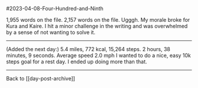 #2023-04-08-Four-Hundred-and-Ninth

1,955 words on the file.  2,157 words on the file.  Ugggh.  My morale broke for Kura and Kaire.  I hit a minor challenge in the writing and was overwhelmed by a sense of not wanting to solve it.

---
(Added the next day:) 5.4 miles, 772 kcal, 15,264 steps.  2 hours, 38 minutes, 9 seconds.  Average speed 2.0 mph  I wanted to do a nice, easy 10k steps goal for a rest day.  I ended up doing more than that.

---
Back to [[day-post-archive]]